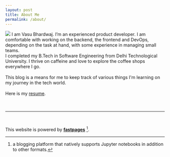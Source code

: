 ```yaml
---
layout: post
title: About Me
permalink: /about/
---
```


<img class="col one right" src="{{site.baseurl}}/images/prof_pic.jpg">
I am Vasu Bhardwaj. I’m an experienced product developer. I am comfortable with working on the backend, the frontend and DevOps, depending on the task at hand, with some experience in managing small teams.
<br/>
I completed my B.Tech in Software Engineering from Delhi Technological University. I thrive on caffeine and love to explore the coffee shops everywhere I go. 
<br/>
<br/>
This blog is a means for me to keep track of various things I'm learning on my journey in the tech world.
<br/>
<br/> 
Here is my <a href="https://drive.google.com/open?id=1yscOTGdXb4MVHUzZp7qMkWAUn3ui6z9e" target="_blank">resume</a>.
<br/>
<br/>

<br/>
<hr/>
<br/>


This website is powered by **[fastpages](https://github.com/fastai/fastpages)** [^1].


[^1]:a blogging platform that natively supports Jupyter notebooks in addition to other formats.
